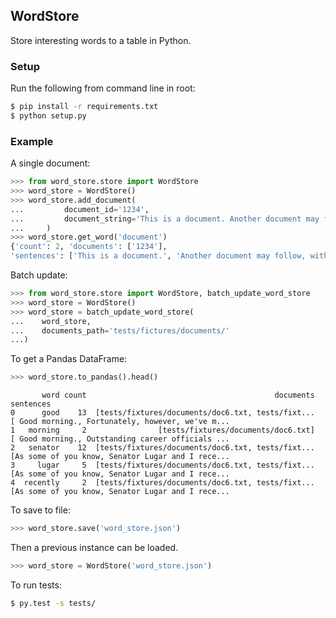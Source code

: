 ## WordStore

Store interesting words to a table in Python.

### Setup

Run the following from command line in root:

```bash
$ pip install -r requirements.txt 
$ python setup.py
```

### Example

A single document:

```python
>>> from word_store.store import WordStore
>>> word_store = WordStore()
>>> word_store.add_document(
...         document_id='1234',
...         document_string='This is a document. Another document may follow, with more interesting words.'
...     )
>>> word_store.get_word('document')
{'count': 2, 'documents': ['1234'],
'sentences': ['This is a document.', 'Another document may follow, with more interesting words.']}
```

Batch update:
```python
>>> from word_store.store import WordStore, batch_update_word_store
>>> word_store = WordStore()
>>> word_store = batch_update_word_store(
...    word_store,
...    documents_path='tests/fictures/documents/'
...)
```

To get a Pandas DataFrame:
```python
>>> word_store.to_pandas().head()
```
```text
       word count                                          documents                                          sentences
0      good    13  [tests/fixtures/documents/doc6.txt, tests/fixt...  [ Good morning., Fortunately, however, we've m...
1   morning     2                [tests/fixtures/documents/doc6.txt]  [ Good morning., Outstanding career officials ...
2   senator    12  [tests/fixtures/documents/doc6.txt, tests/fixt...  [As some of you know, Senator Lugar and I rece...
3     lugar     5  [tests/fixtures/documents/doc6.txt, tests/fixt...  [As some of you know, Senator Lugar and I rece...
4  recently     2  [tests/fixtures/documents/doc6.txt, tests/fixt...  [As some of you know, Senator Lugar and I rece...
```

To save to file:
```python
>>> word_store.save('word_store.json')
```

Then a previous instance can be loaded.
```python
>>> word_store = WordStore('word_store.json')
```

To run tests:
```bash
$ py.test -s tests/
```
